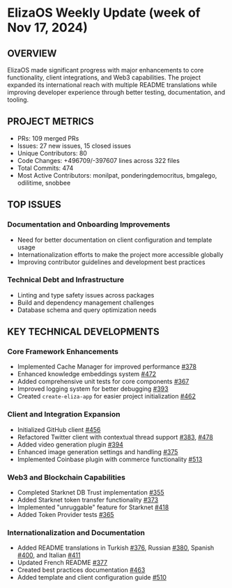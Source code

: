 # ElizaOS Weekly Update (week of Nov 17, 2024)

## OVERVIEW
ElizaOS made significant progress with major enhancements to core functionality, client integrations, and Web3 capabilities. The project expanded its international reach with multiple README translations while improving developer experience through better testing, documentation, and tooling.

## PROJECT METRICS
- PRs: 109 merged PRs
- Issues: 27 new issues, 15 closed issues
- Unique Contributors: 80
- Code Changes: +496709/-397607 lines across 322 files
- Total Commits: 474
- Most Active Contributors: monilpat, ponderingdemocritus, bmgalego, odilitime, snobbee

## TOP ISSUES

### Documentation and Onboarding Improvements
- Need for better documentation on client configuration and template usage
- Internationalization efforts to make the project more accessible globally
- Improving contributor guidelines and development best practices

### Technical Debt and Infrastructure
- Linting and type safety issues across packages
- Build and dependency management challenges
- Database schema and query optimization needs

## KEY TECHNICAL DEVELOPMENTS

### Core Framework Enhancements
- Implemented Cache Manager for improved performance [#378](https://github.com/elizaos/eliza/pull/378)
- Enhanced knowledge embeddings system [#472](https://github.com/elizaos/eliza/pull/472)
- Added comprehensive unit tests for core components [#367](https://github.com/elizaos/eliza/pull/367)
- Improved logging system for better debugging [#393](https://github.com/elizaos/eliza/pull/393)
- Created `create-eliza-app` for easier project initialization [#462](https://github.com/elizaos/eliza/pull/462)

### Client and Integration Expansion
- Initialized GitHub client [#456](https://github.com/elizaos/eliza/pull/456)
- Refactored Twitter client with contextual thread support [#383](https://github.com/elizaos/eliza/pull/383), [#478](https://github.com/elizaos/eliza/pull/478)
- Added video generation plugin [#394](https://github.com/elizaos/eliza/pull/394)
- Enhanced image generation settings and handling [#375](https://github.com/elizaos/eliza/pull/375)
- Implemented Coinbase plugin with commerce functionality [#513](https://github.com/elizaos/eliza/pull/513)

### Web3 and Blockchain Capabilities
- Completed Starknet DB Trust implementation [#355](https://github.com/elizaos/eliza/pull/355)
- Added Starknet token transfer functionality [#373](https://github.com/elizaos/eliza/pull/373)
- Implemented "unruggable" feature for Starknet [#418](https://github.com/elizaos/eliza/pull/418)
- Added Token Provider tests [#365](https://github.com/elizaos/eliza/pull/365)

### Internationalization and Documentation
- Added README translations in Turkish [#376](https://github.com/elizaos/eliza/pull/376), Russian [#380](https://github.com/elizaos/eliza/pull/380), Spanish [#400](https://github.com/elizaos/eliza/pull/400), and Italian [#411](https://github.com/elizaos/eliza/pull/411)
- Updated French README [#377](https://github.com/elizaos/eliza/pull/377)
- Created best practices documentation [#463](https://github.com/elizaos/eliza/pull/463)
- Added template and client configuration guide [#510](https://github.com/elizaos/eliza/pull/510)